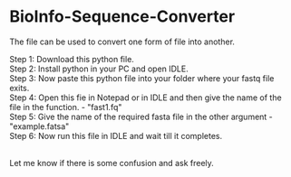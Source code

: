 # BioInfo-Sequence-Converter
The file can be used to convert one form of file into another.


Step 1: Download this python file.<br>
Step 2: Install python in your PC and open IDLE. <br>
Step 3: Now paste this python file into your folder where your fastq file exits. <br>
Step 4: Open this fie in Notepad or in IDLE and then give the name of the file in the function.  - "fast1.fq" <br>
Step 5: Give the name of the required fasta file in the other argument - "example.fatsa" <br>
Step 6: Now run this file in IDLE and wait till it completes. <br>


<br>Let me know if there is some confusion and ask freely.
